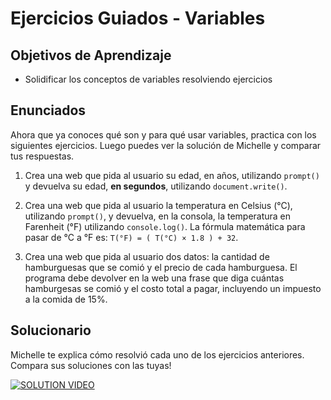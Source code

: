 # Ejercicios Guiados - Variables
## Objetivos de Aprendizaje
- Solidificar los conceptos de variables resolviendo ejercicios

## Enunciados
Ahora que ya conoces qué son y para qué usar variables, practica con los siguientes ejercicios. Luego puedes ver la solución de Michelle y comparar tus respuestas.

1. Crea una web que pida al usuario su edad, en años, utilizando `prompt()` y devuelva su edad, **en segundos**, utilizando `document.write()`.

2. Crea una web que pida al usuario la temperatura en Celsius (°C), utilizando `prompt()`, y devuelva, en la consola, la temperatura en Farenheit (°F) utilizando `console.log()`. La fórmula matemática para pasar de °C a °F es: `T(°F) = ( T(°C) × 1.8 ) + 32`.

3. Crea una web que pida al usuario dos datos: la cantidad de hamburguesas que se comió y el precio de cada hamburguesa. El programa debe devolver en la web una frase que diga cuántas hamburgesas se comió y el costo total a pagar, incluyendo un impuesto a la comida de 15%.

## Solucionario
Michelle te explica cómo resolvió cada uno de los ejercicios anteriores. Compara sus soluciones con las tuyas!

[![SOLUTION VIDEO](https://www.youtube.com/embed/_QTag-SbZ0o)](https://www.youtube.com/embed/_QTag-SbZ0o)
